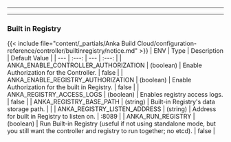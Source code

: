 
---
---
### Built in Registry
{{< include file="content/_partials/Anka Build Cloud/configuration-reference/controller/builtinregistry/notice.md" >}}
| ENV | Type | Description | Default Value |
| --- | :---: | --- | :---: |
| ANKA_ENABLE_CONTROLLER_AUTHORIZATION | (boolean) | Enable Authorization for the Controller. | false |
| ANKA_ENABLE_REGISTRY_AUTHORIZATION | (boolean) | Enable Authorization for the built in Registry. | false |
| ANKA_REGISTRY_ACCESS_LOGS | (boolean) | Enables registry access logs. | false |
| ANKA_REGISTRY_BASE_PATH | (string) | Built-in Registry's data storage path. |  |
| ANKA_REGISTRY_LISTEN_ADDRESS | (string) | Address for built in Registry to listen on. | :8089 |
| ANKA_RUN_REGISTRY | (boolean) | Run Built-in Registry (useful if not using standalone mode, but you still want the controller and registry to run together; no etcd). | false |
